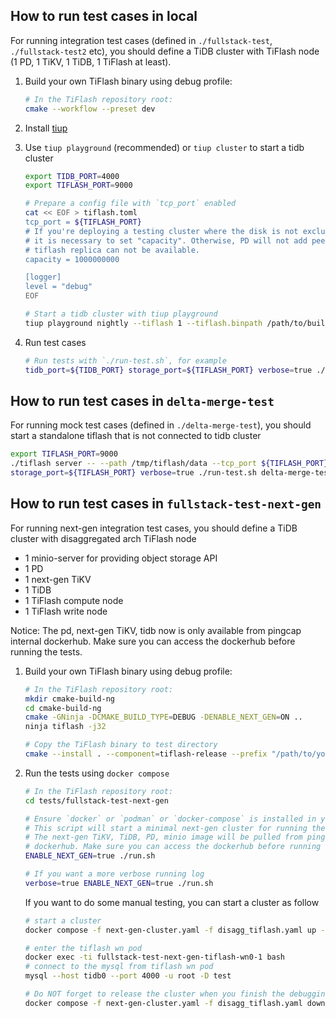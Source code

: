 ## How to run test cases in local

For running integration test cases (defined in `./fullstack-test`, `./fullstack-test2` etc), you should define a TiDB cluster with TiFlash node (1 PD, 1 TiKV, 1 TiDB, 1 TiFlash at least).

1. Build your own TiFlash binary using debug profile:

    ```bash
    # In the TiFlash repository root:
    cmake --workflow --preset dev
    ```

2. Install [tiup](https://tiup.io/)
3. Use `tiup playground` (recommended) or `tiup cluster` to start a tidb cluster

    ```bash
    export TIDB_PORT=4000
    export TIFLASH_PORT=9000

    # Prepare a config file with `tcp_port` enabled
    cat << EOF > tiflash.toml
    tcp_port = ${TIFLASH_PORT}
    # If you're deploying a testing cluster where the disk is not exclusively dedicated to TiFlash,
    # it is necessary to set "capacity". Otherwise, PD will not add peers to TiFlash, making the
    # tiflash replica can not be available.
    capacity = 1000000000

    [logger]
    level = "debug"
    EOF

    # Start a tidb cluster with tiup playground
    tiup playground nightly --tiflash 1 --tiflash.binpath /path/to/build/tiflash --db.port ${TIDB_PORT} --tiflash.config ./tiflash.toml
    ```

4. Run test cases

    ```bash
    # Run tests with `./run-test.sh`, for example
    tidb_port=${TIDB_PORT} storage_port=${TIFLASH_PORT} verbose=true ./run-test.sh fullstack-test/ddl
    ```

## How to run test cases in `delta-merge-test`

For running mock test cases (defined in `./delta-merge-test`), you should start a standalone tiflash that is not connected to tidb cluster

```bash
export TIFLASH_PORT=9000
./tiflash server -- --path /tmp/tiflash/data --tcp_port ${TIFLASH_PORT}
storage_port=${TIFLASH_PORT} verbose=true ./run-test.sh delta-merge-test
```

## How to run test cases in `fullstack-test-next-gen`

For running next-gen integration test cases, you should define a TiDB cluster with disaggregated arch TiFlash node

* 1 minio-server for providing object storage API
* 1 PD
* 1 next-gen TiKV
* 1 TiDB
* 1 TiFlash compute node
* 1 TiFlash write node

Notice: The pd, next-gen TiKV, tidb now is only available from pingcap internal dockerhub. Make sure you can access the dockerhub before running the tests.

1. Build your own TiFlash binary using debug profile:

    ```bash
    # In the TiFlash repository root:
    mkdir cmake-build-ng
    cd cmake-build-ng
    cmake -GNinja -DCMAKE_BUILD_TYPE=DEBUG -DENABLE_NEXT_GEN=ON ..
    ninja tiflash -j32

    # Copy the TiFlash binary to test directory
    cmake --install . --component=tiflash-release --prefix "/path/to/your/tiflash/tests/.build/tiflash"
    ```

2. Run the tests using `docker compose`

    ```bash
    # In the TiFlash repository root:
    cd tests/fullstack-test-next-gen

    # Ensure `docker` or `podman` or `docker-compose` is installed in your env.
    # This script will start a minimal next-gen cluster for running the tests.
    # The next-gen TiKV, TiDB, PD, minio image will be pulled from pingcap internal
    # dockerhub. Make sure you can access the dockerhub before running the tests.
    ENABLE_NEXT_GEN=true ./run.sh

    # If you want a more verbose running log
    verbose=true ENABLE_NEXT_GEN=true ./run.sh
    ```

    If you want to do some manual testing, you can start a cluster as follow

    ```bash
    # start a cluster
    docker compose -f next-gen-cluster.yaml -f disagg_tiflash.yaml up -d

    # enter the tiflash wn pod
    docker exec -ti fullstack-test-next-gen-tiflash-wn0-1 bash
    # connect to the mysql from tiflash wn pod
    mysql --host tidb0 --port 4000 -u root -D test

    # Do NOT forget to release the cluster when you finish the debugging
    docker compose -f next-gen-cluster.yaml -f disagg_tiflash.yaml down
    ```
